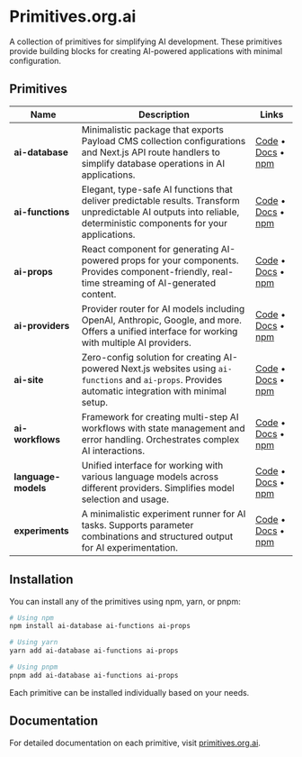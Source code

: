 # Primitives.org.ai

A collection of primitives for simplifying AI development. These primitives provide building blocks for creating AI-powered applications with minimal configuration.

## Primitives

| Name                | Description                                                                                                                                                         | Links                                                                                                                                                                                                   |
| ------------------- | ------------------------------------------------------------------------------------------------------------------------------------------------------------------- | ------------------------------------------------------------------------------------------------------------------------------------------------------------------------------------------------------- |
| **ai-database**     | Minimalistic package that exports Payload CMS collection configurations and Next.js API route handlers to simplify database operations in AI applications.          | [Code](https://github.com/drivly/primitives.org.ai/tree/main/packages/ai-database) • [Docs](https://primitives.org.ai/database) • [npm](https://www.npmjs.com/package/ai-database)                      |
| **ai-functions**    | Elegant, type-safe AI functions that deliver predictable results. Transform unpredictable AI outputs into reliable, deterministic components for your applications. | [Code](https://github.com/drivly/primitives.org.ai/tree/main/packages/ai-functions) • [Docs](https://primitives.org.ai/functions) • [npm](https://www.npmjs.com/package/ai-functions)                   |
| **ai-props**        | React component for generating AI-powered props for your components. Provides component-friendly, real-time streaming of AI-generated content.                      | [Code](https://github.com/drivly/primitives.org.ai/tree/main/packages/ai-props) • [Docs](https://primitives.org.ai/props) • [npm](https://www.npmjs.com/package/ai-props)                               |
| **ai-providers**    | Provider router for AI models including OpenAI, Anthropic, Google, and more. Offers a unified interface for working with multiple AI providers.                     | [Code](https://github.com/drivly/primitives.org.ai/tree/main/packages/ai-providers) • [Docs](https://primitives.org.ai/providers) • [npm](https://www.npmjs.com/package/ai-providers)                   |
| **ai-site**         | Zero-config solution for creating AI-powered Next.js websites using `ai-functions` and `ai-props`. Provides automatic integration with minimal setup.               | [Code](https://github.com/drivly/primitives.org.ai/tree/main/packages/ai-site) • [Docs](https://primitives.org.ai/site) • [npm](https://www.npmjs.com/package/ai-site)                                  |
| **ai-workflows**    | Framework for creating multi-step AI workflows with state management and error handling. Orchestrates complex AI interactions.                                      | [Code](https://github.com/drivly/primitives.org.ai/tree/main/packages/ai-workflows) • [Docs](https://primitives.org.ai/workflows) • [npm](https://www.npmjs.com/package/ai-workflows)                   |
| **language-models** | Unified interface for working with various language models across different providers. Simplifies model selection and usage.                                        | [Code](https://github.com/drivly/primitives.org.ai/tree/main/packages/language-models) • [Docs](https://primitives.org.ai/models) • [npm](https://www.npmjs.com/package/language-models)                |
| **experiments**     | A minimalistic experiment runner for AI tasks. Supports parameter combinations and structured output for AI experimentation.                                        | [Code](https://github.com/drivly/primitives.org.ai/tree/main/packages/ai-experiments) • [Docs](https://primitives.org.ai/experiments) • [npm](https://www.npmjs.com/package/@ai-primitives/experiments) |

## Installation

You can install any of the primitives using npm, yarn, or pnpm:

```bash
# Using npm
npm install ai-database ai-functions ai-props

# Using yarn
yarn add ai-database ai-functions ai-props

# Using pnpm
pnpm add ai-database ai-functions ai-props
```

Each primitive can be installed individually based on your needs.

## Documentation

For detailed documentation on each primitive, visit [primitives.org.ai](https://primitives.org.ai).
